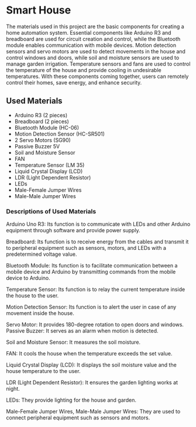 
# Smart House 

The materials used in this project are the basic components for creating a home automation system. Essential components like Arduino R3 and breadboard are used for circuit creation and control, while the Bluetooth module enables communication with mobile devices. Motion detection sensors and servo motors are used to detect movements in the house and control windows and doors, while soil and moisture sensors are used to manage garden irrigation. Temperature sensors and fans are used to control the temperature of the house and provide cooling in undesirable temperatures. With these components coming together, users can remotely control their homes, save energy, and enhance security.

## Used Materials

- Arduino R3 (2 pieces)
- Breadboard (2 pieces)
- Bluetooth Module (HC-06)
- Motion Detection Sensor (HC-SR501)
- 2 Servo Motors (SG90)
- Passive Buzzer 5V
- Soil and Moisture Sensor
- FAN
- Temperature Sensor (LM 35)
- Liquid Crystal Display (LCD)
- LDR (Light Dependent Resistor)
- LEDs
- Male-Female Jumper Wires
- Male-Male Jumper Wires

### Descriptions of Used Materials

Arduino Uno R3: Its function is to communicate with LEDs and other Arduino equipment through software and provide power supply.

Breadboard: Its function is to receive energy from the cables and transmit it to peripheral equipment such as sensors, motors, and LEDs with a predetermined voltage value.

Bluetooth Module: Its function is to facilitate communication between a mobile device and Arduino by transmitting commands from the mobile device to Arduino.

Temperature Sensor: Its function is to relay the current temperature inside the house to the user.

Motion Detection Sensor: Its function is to alert the user in case of any movement inside the house.

Servo Motor: It provides 180-degree rotation to open doors and windows.
Passive Buzzer: It serves as an alarm when motion is detected.

Soil and Moisture Sensor: It measures the soil moisture.

FAN: It cools the house when the temperature exceeds the set value.

Liquid Crystal Display (LCD): It displays the soil moisture value and the house temperature to the user.

LDR (Light Dependent Resistor): It ensures the garden lighting works at night.

LEDs: They provide lighting for the house and garden.

Male-Female Jumper Wires, Male-Male Jumper Wires: They are used to connect peripheral equipment such as sensors and motors.


